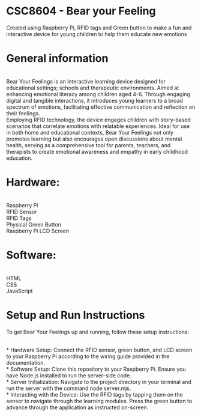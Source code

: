 # CSC8604 - Bear your Feeling
Created using Raspberry Pi, RFID tags and Green button to make a fun and interactive device for young children to help them educate new emotions


# General information
<br> Bear Your Feelings is an interactive learning device designed for educational settings; schools and therapeutic environments. Aimed at enhancing emotional literacy among children aged 4-6. Through engaging digital and tangible interactions, it introduces young learners to a broad spectrum of emotions, facilitating effective communication and reflection on their feelings.
<br> Employing RFID technology, the device engages children with story-based scenarios that correlate emotions with relatable experiences. Ideal for use in both home and educational contexts, Bear Your Feelings not only promotes learning but also encourages open discussions about mental health, serving as a comprehensive tool for parents, teachers, and therapists to create emotional awareness and empathy in early childhood education.

# Hardware:
<br>Raspberry Pi 
<br>RFID Sensor
<br>RFID Tags
<br>Physical Green Button
<br>Raspberry Pi LCD Screen

# Software:
<br>HTML
<br>CSS
<br>JavaScript

# Setup and Run Instructions
To get Bear Your Feelings up and running, follow these setup instructions:

<br>* Hardware Setup: Connect the RFID sensor, green button, and LCD screen to your Raspberry Pi according to the wiring guide provided in the documentation.
<br>* Software Setup: Clone this repository to your Raspberry Pi. Ensure you have Node.js installed to run the server-side code.
<br>* Server Initialization: Navigate to the project directory in your terminal and run the server with the command node server.mjs.
<br>* Interacting with the Device: Use the RFID tags by tapping them on the sensor to navigate through the learning modules. Press the green button to advance through the application as instructed on-screen.
